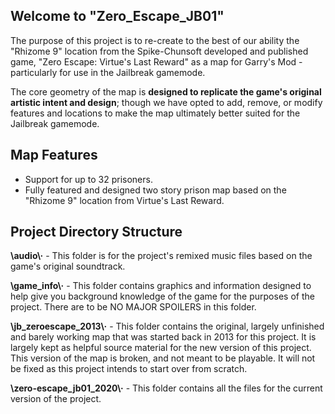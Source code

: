 ## Welcome to "Zero_Escape_JB01"

The purpose of this project is to re-create to the best of our ability the "Rhizome 9" location from the Spike-Chunsoft developed and published game, "Zero Escape: Virtue's Last Reward" as a map for Garry's Mod - particularly for use in the Jailbreak gamemode.

The core geometry of the map is **designed to replicate the game's original artistic intent and design**; though we have opted to add, remove, or modify features and locations to make the map ultimately better suited for the Jailbreak gamemode.

## Map Features

- Support for up to 32 prisoners.
- Fully featured and designed two story prison map based on the "Rhizome 9" location from Virtue's Last Reward.

## Project Directory Structure

**\audio\·** - This folder is for the project's remixed music files based on the game's original soundtrack.

**\game_info\·** - This folder contains graphics and information designed to help give you background knowledge of the game for the purposes of the project. There are to be NO MAJOR SPOILERS in this folder.

**\jb_zeroescape_2013\·** - This folder contains the original, largely unfinished and barely working map that was started back in 2013 for this project. It is largely kept as helpful source material for the new version of this project.  This version of the map is broken, and not meant to be playable. It will not be fixed as this project intends to start over from scratch.

**\zero-escape_jb01_2020\·** - This folder contains all the files for the current version of the project.
